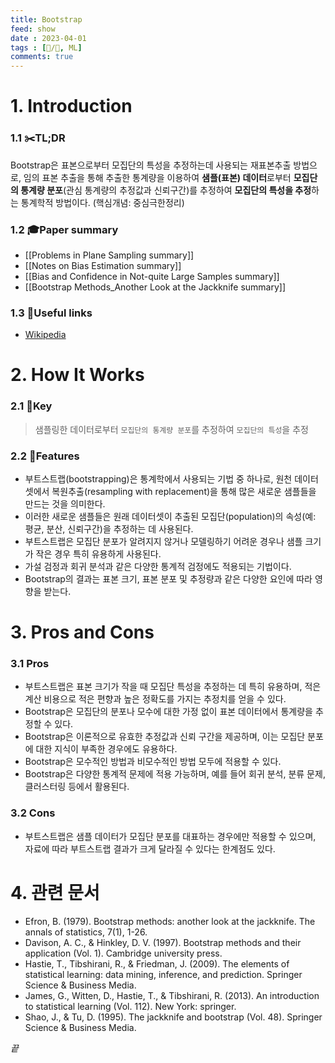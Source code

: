 ```yaml
---
title: Bootstrap
feed: show
date : 2023-04-01
tags : [📝️/🌲️, ML]
comments: true
---
```


# 1. Introduction
### 1.1 ✂️TL;DR
Bootstrap은 표본으로부터 모집단의 특성을 추정하는데 사용되는 재표본추출 방법으로, 임의 표본 추출을 통해 추출한 통계량을 이용하여 **샘플(표본) 데이터**로부터 **모집단의 통계량 분포**(관심 통계량의 추정값과 신뢰구간)를 추정하여 **모집단의 특성을 추정**하는 통계학적 방법이다. (핵심개념: 중심극한정리)

### 1.2 🎓Paper summary
- [[Problems in Plane Sampling summary]]
- [[Notes on Bias Estimation summary]]
- [[Bias and Confidence in Not-quite Large Samples summary]]
- [[Bootstrap Methods_Another Look at the Jackknife summary]]

### 1.3 🔗Useful links
- [Wikipedia](https://en.wikipedia.org/wiki/Bootstrapping_(statistics))


# 2. How It Works
### 2.1 🔑Key 

> 샘플링한 데이터로부터 `모집단의 통계량 분포`를 추정하여 `모집단의 특성`을 추정

### 2.2 🧬Features
- 부트스트랩(bootstrapping)은 통계학에서 사용되는 기법 중 하나로, 원천 데이터셋에서 복원추출(resampling with replacement)을 통해 많은 새로운 샘플들을 만드는 것을 의미한다.
- 이러한 새로운 샘플들은 원래 데이터셋이 추출된 모집단(population)의 속성(예: 평균, 분산, 신뢰구간)을 추정하는 데 사용된다.
- 부트스트랩은 모집단 분포가 알려지지 않거나 모델링하기 어려운 경우나 샘플 크기가 작은 경우 특히 유용하게 사용된다.
- 가설 검정과 회귀 분석과 같은 다양한 통계적 검정에도 적용되는 기법이다.
- Bootstrap의 결과는 표본 크기, 표본 분포 및 추정량과 같은 다양한 요인에 따라 영향을 받는다.

# 3. Pros and Cons
### 3.1 Pros
- 부트스트랩은 표본 크기가 작을 때 모집단 특성을 추정하는 데 특히 유용하며, 적은 계산 비용으로 적은 편향과 높은 정확도를 가지는 추정치를 얻을 수 있다. 
- Bootstrap은 모집단의 분포나 모수에 대한 가정 없이 표본 데이터에서 통계량을 추정할 수 있다.
- Bootstrap은 이론적으로 유효한 추정값과 신뢰 구간을 제공하며, 이는 모집단 분포에 대한 지식이 부족한 경우에도 유용하다.
- Bootstrap은 모수적인 방법과 비모수적인 방법 모두에 적용할 수 있다.
- Bootstrap은 다양한 통계적 문제에 적용 가능하며, 예를 들어 회귀 분석, 분류 문제, 클러스터링 등에서 활용된다.

### 3.2 Cons
- 부트스트랩은 샘플 데이터가 모집단 분포를 대표하는 경우에만 적용할 수 있으며, 자료에 따라 부트스트랩 결과가 크게 달라질 수 있다는 한계점도 있다.

# 4. 관련 문서
- Efron, B. (1979). Bootstrap methods: another look at the jackknife. The annals of statistics, 7(1), 1-26.
- Davison, A. C., & Hinkley, D. V. (1997). Bootstrap methods and their application (Vol. 1). Cambridge university press.
- Hastie, T., Tibshirani, R., & Friedman, J. (2009). The elements of statistical learning: data mining, inference, and prediction. Springer Science & Business Media.
- James, G., Witten, D., Hastie, T., & Tibshirani, R. (2013). An introduction to statistical learning (Vol. 112). New York: springer.
- Shao, J., & Tu, D. (1995). The jackknife and bootstrap (Vol. 48). Springer Science & Business Media.

_끝_
